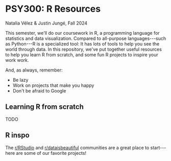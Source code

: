 # PSY300: R Resources
Natalia Vélez & Justin Jungé, Fall 2024

This semester, we'll do our coursework in R, a programming language for statistics and data visualization. Compared to all-purpose languages---such as Python---R is a specialized tool: It has lots of tools to help you see the world through data. In this repository, we've put together useful resources to help you learn R from scratch, and some fun R projects to inspire your work work. 

And, as always, remember: 
* Be lazy
* Work on projects that make you happy
* Don't be afraid to Google

## Learning R from scratch
TODO

## R inspo
The [r/RStudio](https://reddit.com/r/rstudio) and [r/dataisbeautiful](https://www.reddit.com/r/dataisbeautiful/) communities are a great place to start---here are some of our favorite projects!



